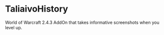 # TaliaivoHistory
World of Warcraft 2.4.3 AddOn that takes informative screenshots when you level up.
